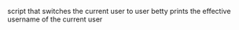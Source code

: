 script that switches the current user to user betty
prints the effective username of the current user
